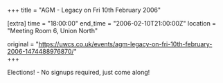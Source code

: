 +++
title = "AGM - Legacy on Fri 10th February 2006"

[extra]
time = "18:00:00"
end_time = "2006-02-10T21:00:00Z"
location = "Meeting Room 6, Union North"

original = "https://uwcs.co.uk/events/agm-legacy-on-fri-10th-february-2006-1474488976870/"    
+++

Elections\! - No signups required, just come along\!

